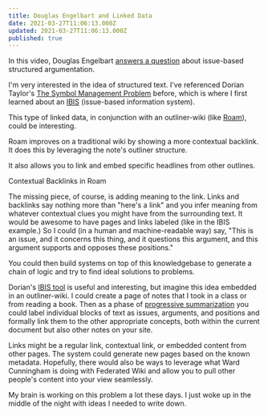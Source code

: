 ```yaml
---
title: Douglas Engelbart and Linked Data
date: 2021-03-27T11:06:13.000Z
updated: 2021-03-27T11:06:13.000Z
published: true
---
```


In this video, Douglas Engelbart [answers a question](https://youtu.be/xQx-tuW9A4Q?t=2197) about issue-based structured argumentation.

I'm very interested in the idea of structured text. I've referenced Dorian Taylor's [The Symbol Management Problem](https://doriantaylor.com/the-symbol-management-problem) before, which is where I first learned about an [IBIS](https://privatealpha.com/ontology/ibis/1) (issue-based information system).

This type of linked data, in conjunction with an outliner-wiki (like [Roam](https://roamresearch.com/)), could be interesting.

Roam improves on a traditional wiki by showing a more contextual backlink. It does this by leveraging the note's outliner structure.

It also allows you to link and embed specific headlines from other outlines.

Contextual Backlinks in Roam

The missing piece, of course, is adding meaning to the link. Links and backlinks say nothing more than "here's a link" and you infer meaning from whatever contextual clues you might have from the surrounding text. It would be awesome to have pages and links labeled (like in the IBIS example.) So I could (in a human and machine-readable way) say, "This is an issue, and it concerns this thing, and it questions this argument, and this argument supports and opposes these positions."

You could then build systems on top of this knowledgebase to generate a chain of logic and try to find ideal solutions to problems.

Dorian's [IBIS tool](https://ibis.makethingsmakesense.com/) is useful and interesting, but imagine this idea embedded in an outliner-wiki. I could create a page of notes that I took in a class or from reading a book. Then as a phase of [progressive summarization](https://fortelabs.co/blog/series/ps/) you could label individual blocks of text as issues, arguments, and positions and formally link them to the other appropriate concepts, both within the current document but also other notes on your site.

Links might be a regular link, contextual link, or embedded content from other pages. The system could generate new pages based on the known metadata. Hopefully, there would also be ways to leverage what Ward Cunningham is doing with Federated Wiki and allow you to pull other people's content into your view seamlessly.

My brain is working on this problem a lot these days. I just woke up in the middle of the night with ideas I needed to write down.

